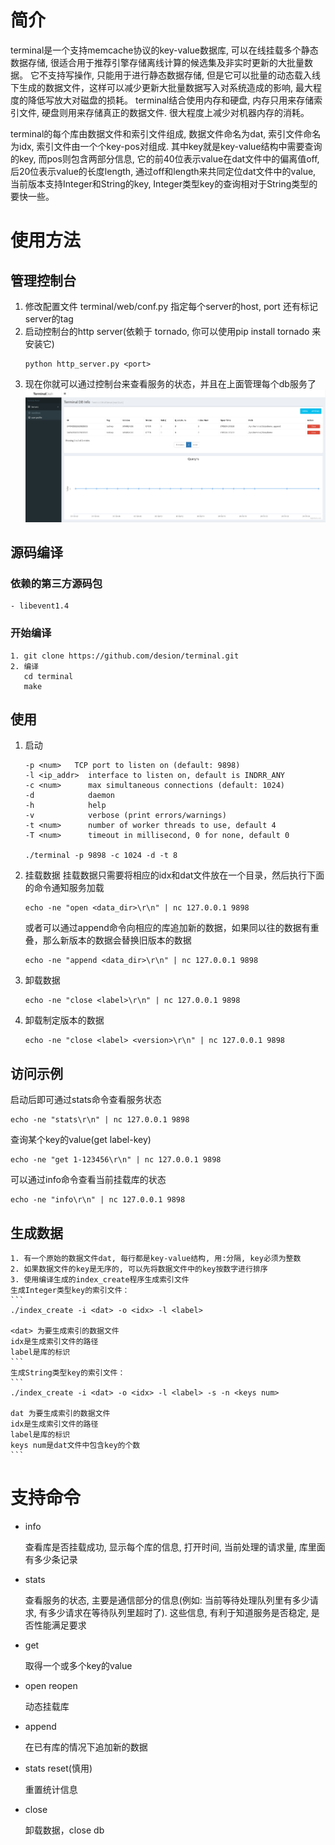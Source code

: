 # 简介
  terminal是一个支持memcache协议的key-value数据库, 可以在线挂载多个静态数据存储, 很适合用于推荐引擎存储离线计算的候选集及非实时更新的大批量数据。 它不支持写操作, 只能用于进行静态数据存储, 但是它可以批量的动态载入线下生成的数据文件，这样可以减少更新大批量数据写入对系统造成的影响, 最大程度的降低写放大对磁盘的损耗。
  terminal结合使用内存和硬盘, 内存只用来存储索引文件, 硬盘则用来存储真正的数据文件. 很大程度上减少对机器内存的消耗。

  terminal的每个库由数据文件和索引文件组成, 数据文件命名为dat, 索引文件命名为idx,  索引文件由一个个key-pos对组成. 其中key就是key-value结构中需要查询的key, 而pos则包含两部分信息, 它的前40位表示value在dat文件中的偏离值off, 后20位表示value的长度length, 通过off和length来共同定位dat文件中的value, 当前版本支持Integer和String的key, Integer类型key的查询相对于String类型的要快一些。

# 使用方法

## 管理控制台
   1. 修改配置文件 terminal/web/conf.py
      指定每个server的host, port 还有标记server的tag
   2. 启动控制台的http server(依赖于 tornado, 你可以使用pip install tornado 来安装它)
      ```
      python http_server.py <port>
      ```
   3. 现在你就可以通过控制台来查看服务的状态，并且在上面管理每个db服务了
      ![image](https://github.com/desion/terminal/raw/master/screenshots/terminal_dash.png)
## 源码编译
### 依赖的第三方源码包
    - libevent1.4
### 开始编译
    1. git clone https://github.com/desion/terminal.git
    2. 编译
       cd terminal
       make
## 使用
   1. 启动
      ```
      -p <num>   TCP port to listen on (default: 9898)
      -l <ip_addr>  interface to listen on, default is INDRR_ANY
      -c <num>      max simultaneous connections (default: 1024)
      -d            daemon
      -h            help
      -v            verbose (print errors/warnings)
      -t <num>      number of worker threads to use, default 4
      -T <num>      timeout in millisecond, 0 for none, default 0

      ./terminal -p 9898 -c 1024 -d -t 8
      ```
   2. 挂载数据
      挂载数据只需要将相应的idx和dat文件放在一个目录，然后执行下面的命令通知服务加载
      ```
      echo -ne "open <data_dir>\r\n" | nc 127.0.0.1 9898
      ```
      或者可以通过append命令向相应的库追加新的数据，如果同以往的数据有重叠，那么新版本的数据会替换旧版本的数据
      ```
      echo -ne "append <data_dir>\r\n" | nc 127.0.0.1 9898
      ```
   3. 卸载数据
      ```
      echo -ne "close <label>\r\n" | nc 127.0.0.1 9898
      ```
   4. 卸载制定版本的数据
      ```
      echo -ne "close <label> <version>\r\n" | nc 127.0.0.1 9898
      ```

## 访问示例
   启动后即可通过stats命令查看服务状态
   ```
   echo -ne "stats\r\n" | nc 127.0.0.1 9898
   ```
   查询某个key的value(get label-key)
   ```
   echo -ne "get 1-123456\r\n" | nc 127.0.0.1 9898
   ```
   可以通过info命令查看当前挂载库的状态
   ```
   echo -ne "info\r\n" | nc 127.0.0.1 9898
   ```
## 生成数据
    1. 有一个原始的数据文件dat, 每行都是key-value结构, 用:分隔, key必须为整数
    2. 如果数据文件的key是无序的, 可以先将数据文件中的key按数字进行排序
    3. 使用编译生成的index_create程序生成索引文件
    生成Integer类型key的索引文件：
    ```
    ./index_create -i <dat> -o <idx> -l <label>
    
    <dat> 为要生成索引的数据文件
    idx是生成索引文件的路径
    label是库的标识
    ```
    生成String类型key的索引文件：
    ```
    ./index_create -i <dat> -o <idx> -l <label> -s -n <keys num>
    
    dat 为要生成索引的数据文件
    idx是生成索引文件的路径
    label是库的标识
    keys num是dat文件中包含key的个数
    ```

# 支持命令
  - info

    查看库是否挂载成功, 显示每个库的信息, 打开时间, 当前处理的请求量, 库里面有多少条记录

  - stats

    查看服务的状态, 主要是通信部分的信息(例如: 当前等待处理队列里有多少请求, 有多少请求在等待队列里超时了). 这些信息, 有利于知道服务是否稳定, 是否性能满足要求

  - get

    取得一个或多个key的value

  - open reopen

    动态挂载库
  
  - append

    在已有库的情况下追加新的数据

  - stats reset(慎用)

    重置统计信息

  - close

    卸载数据，close db
